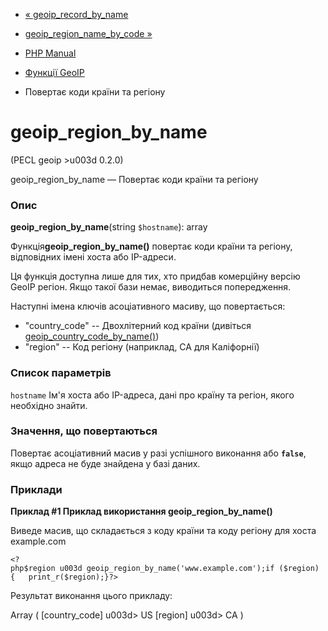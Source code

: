 - [« geoip_record_by_name](function.geoip-record-by-name.md)
- [geoip_region_name_by_code »](function.geoip-region-name-by-code.md)

- [PHP Manual](index.md)
- [Функції GeoIP](ref.geoip.md)
- Повертає коди країни та регіону

# geoip_region_by_name

(PECL geoip \>u003d 0.2.0)

geoip_region_by_name — Повертає коди країни та регіону

### Опис

**geoip_region_by_name**(string `$hostname`): array

Функція**geoip_region_by_name()** повертає коди країни та регіону,
відповідних імені хоста або IP-адреси.

Ця функція доступна лише для тих, хто придбав комерційну версію
GeoIP регіон. Якщо такої бази немає, виводиться попередження.

Наступні імена ключів асоціативного масиву, що повертається:

- "country_code" -- Двохлітерний код країни (дивіться
[geoip_country_code_by_name()](function.geoip-country-code-by-name.md))
- "region" -- Код регіону (наприклад, CA для Каліфорнії)

### Список параметрів

`hostname`
Ім'я хоста або IP-адреса, дані про країну та регіон, якого необхідно
знайти.

### Значення, що повертаються

Повертає асоціативний масив у разі успішного виконання або
**`false`**, якщо адреса не буде знайдена у базі даних.

### Приклади

**Приклад #1 Приклад використання **geoip_region_by_name()****

Виведе масив, що складається з коду країни та коду регіону для хоста
example.com

` <?php$region u003d geoip_region_by_name('www.example.com');if ($region) {   print_r($region);}?> `

Результат виконання цього прикладу:

Array
(
[country_code] u003d> US
[region] u003d> CA
)
